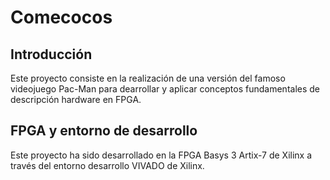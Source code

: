 # Comecocos

## Introducción
Este proyecto consiste en la realización de una versión del famoso videojuego Pac-Man para dearrollar y aplicar conceptos fundamentales de descripción hardware en FPGA.

## FPGA y entorno de desarrollo
Este proyecto ha sido desarrollado en la FPGA Basys 3 Artix-7 de Xilinx a través del entorno desarrollo VIVADO de Xilinx.





